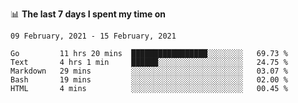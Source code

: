 <!--
### Hi there 👋

- 🤔 I was learning formal verification with Coq formally, but want to **build things** now.
- 😬 I am broadly interested in **computer systems** and **programming languages** (just a beginner 🥺).
- 🤩 (I hope I can) code for fun!

<img src="https://github-readme-stats.vercel.app/api?username=xxchan&show_icons=true&icon_color=0366d6&text_color=24292e&bg_color=ffffff&hide_title=true" />

---
-->


📊 **The last 7 days I spent my time on** 

<!--START_SECTION:waka-->
```text
09 February, 2021 - 15 February, 2021

Go         11 hrs 20 mins  █████████████████░░░░░░░░   69.73 % 
Text       4 hrs 1 min     ██████░░░░░░░░░░░░░░░░░░░   24.75 % 
Markdown   29 mins         ░░░░░░░░░░░░░░░░░░░░░░░░░   03.07 % 
Bash       19 mins         ░░░░░░░░░░░░░░░░░░░░░░░░░   02.00 % 
HTML       4 mins          ░░░░░░░░░░░░░░░░░░░░░░░░░   00.45 %
```
<!--END_SECTION:waka-->

<!--
**xxchan/xxchan** is a ✨ _special_ ✨ repository because its `README.md` (this file) appears on your GitHub profile.

Here are some ideas to get you started:

- 🔭 I’m currently working on ...
- 🌱 I’m currently learning ...
- 👯 I’m looking to collaborate on ...
- 🤔 I’m looking for help with ...
- 💬 Ask me about ...
- 📫 How to reach me: ...
- 😄 Pronouns: ...
- ⚡ Fun fact: ...
-->
